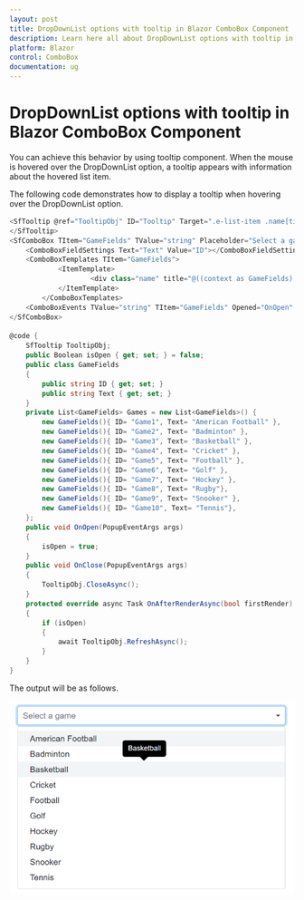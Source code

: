 ```yaml
---
layout: post
title: DropDownList options with tooltip in Blazor ComboBox Component | Syncfusion
description: Learn here all about DropDownList options with tooltip in Syncfusion Blazor ComboBox component and more.
platform: Blazor
control: ComboBox
documentation: ug
---
```


# DropDownList options with tooltip in Blazor ComboBox Component

You can achieve this behavior by using tooltip component. When the mouse is hovered over the DropDownList option, a tooltip appears with information about the hovered list item.

The following code demonstrates how to display a tooltip when hovering over the DropDownList option.

```csharp
<SfTooltip @ref="TooltipObj" ID="Tooltip" Target=".e-list-item .name[title]">
</SfTooltip>
<SfComboBox TItem="GameFields" TValue="string" Placeholder="Select a game" DataSource="@Games">
    <ComboBoxFieldSettings Text="Text" Value="ID"></ComboBoxFieldSettings>
    <ComboBoxTemplates TItem="GameFields">
            <ItemTemplate>
                    <div class="name" title="@((context as GameFields).Text)"> @((context as GameFields).Text) </div>
            </ItemTemplate>
        </ComboBoxTemplates>
    <ComboBoxEvents TValue="string" TItem="GameFields" Opened="OnOpen" OnClose="OnClose"></ComboBoxEvents>
</SfComboBox>

@code {
    SfTooltip TooltipObj;
    public Boolean isOpen { get; set; } = false;
    public class GameFields
    {
        public string ID { get; set; }
        public string Text { get; set; }
    }
    private List<GameFields> Games = new List<GameFields>() {
        new GameFields(){ ID= "Game1", Text= "American Football" },
        new GameFields(){ ID= "Game2", Text= "Badminton" },
        new GameFields(){ ID= "Game3", Text= "Basketball" },
        new GameFields(){ ID= "Game4", Text= "Cricket" },
        new GameFields(){ ID= "Game5", Text= "Football" },
        new GameFields(){ ID= "Game6", Text= "Golf" },
        new GameFields(){ ID= "Game7", Text= "Hockey" },
        new GameFields(){ ID= "Game8", Text= "Rugby"},
        new GameFields(){ ID= "Game9", Text= "Snooker" },
        new GameFields(){ ID= "Game10", Text= "Tennis"},
    };
    public void OnOpen(PopupEventArgs args)
    {
        isOpen = true;
    }
    public void OnClose(PopupEventArgs args)
    {
        TooltipObj.CloseAsync();
    }
    protected override async Task OnAfterRenderAsync(bool firstRender)
    {
        if (isOpen)
        {
            await TooltipObj.RefreshAsync();
        }
    }
}
```

The output will be as follows.

![combobox](../images/tooltip.png)